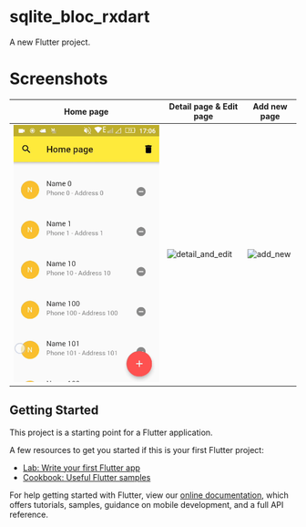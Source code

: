 # sqlite_bloc_rxdart

A new Flutter project.

# Screenshots

| Home page  | Detail page & Edit page | Add new page |
| ------------- | ------------- | --------------
| ![home](screenshots/home.gif)  | ![detail_and_edit](screenshots/detail_and_edit.gif)  | ![add_new](screenshots/add_new.gif)  |


## Getting Started

This project is a starting point for a Flutter application.

A few resources to get you started if this is your first Flutter project:

- [Lab: Write your first Flutter app](https://flutter.io/docs/get-started/codelab)
- [Cookbook: Useful Flutter samples](https://flutter.io/docs/cookbook)

For help getting started with Flutter, view our 
[online documentation](https://flutter.io/docs), which offers tutorials, 
samples, guidance on mobile development, and a full API reference.
